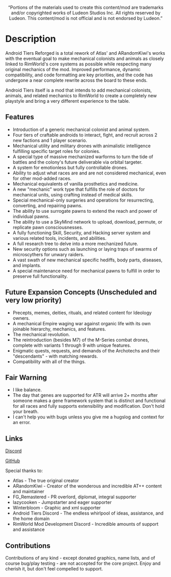 <p align="center">
	“Portions of the materials used to create this content/mod are trademarks and/or copyrighted works of Ludeon Studios Inc. All rights reserved by Ludeon. This content/mod is not official and is not endorsed by Ludeon.”
</p>

# Description
Android Tiers Reforged is a total rework of Atlas' and ARandomKiwi's works with the eventual goal to make mechanical colonists and animals as closely linked to RimWorld's core systems as possible while respecting many original mechanics of the mod. Improved performance, dynamic compatibility, and code formatting are key priorities, and the code has undergone a near complete rewrite across the board to these ends.

Android Tiers itself is a mod that intends to add mechanical colonists, animals, and related mechanics to RimWorld to create a completely new playstyle and bring a very different experience to the table.

## Features
* Introduction of a generic mechanical colonist and animal system.
* Four tiers of craftable androids to interact, fight, and recruit across 2 new factions and 1 player scenario.
* Mechanical utility and military drones with animalistic intelligence fulfilling specific target roles for colonies.
* A special type of massive mechanized warforms to turn the tide of battles and the colony's future deliverable via orbital targeter.
* A system for emotionless but fully controllable drones.
* Ability to adjust what races are and are not considered mechanical, even for other mod-added races.
* Mechanical equivalents of vanilla prosthetics and medicine.
* A new "mechanic" work type that fulfills the role of doctors for mechanical units, using crafting instead of medical skills.
* Special mechanical-only surgeries and operations for resurrecting, converting, and repairing pawns.
* The ability to use surrogate pawns to extend the reach and power of individual pawns.
* The ability to use a SkyMind network to upload, download, permute, or replicate pawn consciousnesses.
* A fully functioning Skill, Security, and Hacking server system and various related tools, incidents, and abilities.
* A full research tree to delve into a more mechanized future.
* New security options such as launching or laying traps of swarms of microscythers for unwary raiders.
* A vast swath of new mechanical specific hediffs, body parts, diseases, and implants.
* A special maintenance need for mechanical pawns to fulfill in order to preserve full functionality.

## Future Expansion Concepts (Unscheduled and very low priority)
* Precepts, memes, deities, rituals, and related content for Ideology owners.
* A mechanical Empire waging war against organic life with its own joinable hierarchy, mechanics, and features.
* The mechanical revolution.
* The reintroduction (besides M7) of the M-Series combat drones, complete with variants 1 through 9 with unique features.
* Enigmatic quests, requests, and demands of the Archotechs and their "descendants" - with matching rewards.
* Compatibility with all of the things.

## Fair Warning
* I like balance.
* The day that genes are supported for ATR will arrive 2+ months after someone makes a gene framework system that is distinct and functional for all races and fully supports extensibility and modification. Don't hold your breath.
* I can't help you with bugs unless you give me a hugslog and context for an error.

## Links

[Discord](https://discord.gg/qVJzeB8)

[GitHub](https://github.com/RWDevathon/Android-Tiers-Reforged)

Special thanks to:
* Atlas - The true original creator
* ARandomKiwi - Creator of the wonderous and incredible AT++ content and maintainer
* FG_Remastered - PR overlord, diplomat, integral supporter
* lazycooken - Jumpstarter and eager supporter
* Winterbloom - Graphic and xml supporter
* Android Tiers Discord - The endless whirlpool of ideas, assistance, and the home domain
* RimWorld Mod Development Discord - Incredible amounts of support and assistance

## Contributions

Contributions of any kind - except donated graphics, name lists, and of course bug/play testing - are not accepted for the core project. Enjoy and cherish it, but don't feel compelled to support.